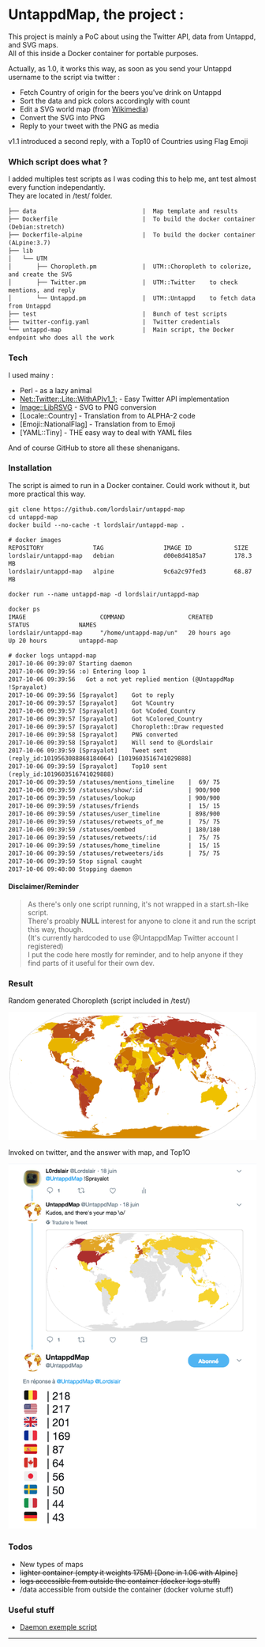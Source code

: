 # UntappdMap, the project :

This project is mainly a PoC about using the Twitter API, data from Untappd, and SVG maps.  
All of this inside a Docker container for portable purposes.

Actually, as 1.0, it works this way, as soon as you send your Untappd username to the script via twitter :

 - Fetch Country of origin for the beers you've drink on Untappd
 - Sort the data and pick colors accordingly with count
 - Edit a SVG world map (from [Wikimedia][WIKImap])
 - Convert the SVG into PNG
 - Reply to your tweet with the PNG as media

v1.1 introduced a second reply, with a Top10 of Countries using Flag Emoji  

### Which script does what ?

I added multiples test scripts as I was coding this to help me, ant test almost every function independantly.  
They are located in /test/ folder.

```
├── data                              |  Map template and results
├── Dockerfile                        |  To build the docker container (Debian:stretch)
├── Dockerfile-alpine                 |  To build the docker container (ALpine:3.7)
├── lib
│   └── UTM
│       ├── Choropleth.pm             |  UTM::Choropleth to colorize, and create the SVG
│       ├── Twitter.pm                |  UTM::Twitter    to check mentions, and reply
│       └── Untappd.pm                |  UTM::Untappd    to fetch data from Untappd
├── test                              |  Bunch of test scripts
├── twitter-config.yaml               |  Twitter credentials
└── untappd-map                       |  Main script, the Docker endpoint who does all the work
```

### Tech

I used mainy :

* Perl - as a lazy animal
* [Net::Twitter::Lite::WithAPIv1_1;][CPANTwitt] - Easy Twitter API implementation
* [Image::LibRSVG][CPANrSVG] - SVG to PNG conversion
* [Locale::Country] - Translation from <Countryname> to ALPHA-2 code
* [Emoji::NationalFlag] - Translation from <ALPHA-2> to Emoji
* [YAML::Tiny] - THE easy way to deal with YAML files

And of course GitHub to store all these shenanigans. 

### Installation

The script is aimed to run in a Docker container. Could work without it, but more practical this way.  

```
git clone https://github.com/lordslair/untappd-map
cd untappd-map
docker build --no-cache -t lordslair/untappd-map .
```

```
# docker images
REPOSITORY              TAG                 IMAGE ID            SIZE
lordslair/untappd-map   debian              d00e8d4185a7        178.3 MB
lordslair/untappd-map   alpine              9c6a2c97fed3        68.87 MB
```

```
docker run --name untappd-map -d lordslair/untappd-map
```

```
docker ps
IMAGE                     COMMAND                  CREATED             STATUS              NAMES
lordslair/untappd-map     "/home/untappd-map/un"   20 hours ago        Up 20 hours         untappd-map
```

```
# docker logs untappd-map
2017-10-06 09:39:07 Starting daemon
2017-10-06 09:39:56 :o) Entering loop 1
2017-10-06 09:39:56   Got a not yet replied mention (@UntappdMap !Sprayalot)
2017-10-06 09:39:56 [Sprayalot]    Got to reply
2017-10-06 09:39:57 [Sprayalot]    Got %Country
2017-10-06 09:39:57 [Sprayalot]    Got %Coded_Country
2017-10-06 09:39:57 [Sprayalot]    Got %Colored_Country
2017-10-06 09:39:57 [Sprayalot]    Choropleth::Draw requested
2017-10-06 09:39:58 [Sprayalot]    PNG converted
2017-10-06 09:39:58 [Sprayalot]    Will send to @Lordslair
2017-10-06 09:39:59 [Sprayalot]    Tweet sent (reply_id:1019563088868184064) [1019603516741029888]
2017-10-06 09:39:59 [Sprayalot]    Top10 sent (reply_id:1019603516741029888)
2017-10-06 09:39:59 /statuses/mentions_timeline    |  69/ 75
2017-10-06 09:39:59 /statuses/show/:id             | 900/900
2017-10-06 09:39:59 /statuses/lookup               | 900/900
2017-10-06 09:39:59 /statuses/friends              |  15/ 15
2017-10-06 09:39:59 /statuses/user_timeline        | 898/900
2017-10-06 09:39:59 /statuses/retweets_of_me       |  75/ 75
2017-10-06 09:39:59 /statuses/oembed               | 180/180
2017-10-06 09:39:59 /statuses/retweets/:id         |  75/ 75
2017-10-06 09:39:59 /statuses/home_timeline        |  15/ 15
2017-10-06 09:39:59 /statuses/retweeters/ids       |  75/ 75
2017-10-06 09:39:59 Stop signal caught
2017-10-06 09:40:00 Stopping daemon
```

#### Disclaimer/Reminder

>As there's only one script running, it's not wrapped in a start.sh-like script.  
>There's proably **NULL** interest for anyone to clone it and run the script this way, though.  
>(It's currently hardcoded to use @UntappdMap Twitter account I registered)  
>I put the code here mostly for reminder, and to help anyone if they find parts of it useful for their own dev.

### Result

Random generated Choropleth (script included in /test/)  

![World][Screenshot-Map-small]

Invoked on twitter, and the answer with map, and Top1O  

![Twitter answer][Screenshot-Twitter]

### Todos

 - New types of maps
 - ~~lighter container (empty it weights 175M) [Done in 1.06 with Alpine]~~
 - ~~logs accessible from outside the container (docker logs stuff)~~
 - /data accessible from outside the container (docker volume stuff)

### Useful stuff
   
   * [Daemon exemple script][daemon]
   
---
   [WIKImap]: <https://commons.wikimedia.org/wiki/Category:Blank_SVG_maps_of_the_world>
   [CPANTwitt]: <http://search.cpan.org/~mmims/Net-Twitter-Lite-0.12008/lib/Net/Twitter/Lite/WithAPIv1_1.pod>
   [CPANrSVG]: <http://search.cpan.org/~tomson/Image-LibRSVG-0.07/lib/Image/LibRSVG.pm>
   [daemon]: <http://www.andrewault.net/2010/05/27/creating-a-perl-daemon-in-ubuntu/>

   [Screenshot-Map-small]: <https://raw.githubusercontent.com/lordslair/untappd-map/master/Screenshot-Map-small.PNG>
   [Screenshot-Twitter]: <https://raw.githubusercontent.com/lordslair/untappd-map/master/Screenshot-Twitter.PNG>
